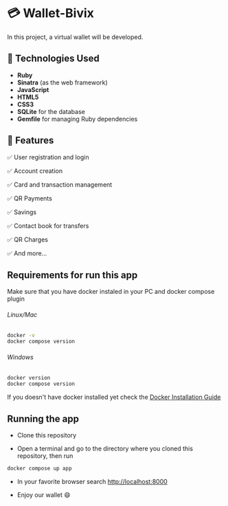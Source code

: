 # 💳 Wallet-Bivix

In this project, a virtual wallet will be developed.

## 🚀 Technologies Used

- **Ruby**
- **Sinatra** (as the web framework)
- **JavaScript**
- **HTML5**
- **CSS3**
- **SQLite** for the database
- **Gemfile** for managing Ruby dependencies

## 📌 Features

✅ User registration and login

✅ Account creation

✅ Card and transaction management

:white_check_mark: QR Payments

:white_check_mark: Savings

:white_check_mark: Contact book for transfers

:white_check_mark: QR Charges

:white_check_mark: And more...

## Requirements for run this app

Make sure that you have docker instaled in your PC and docker compose plugin

###### Linux/Mac
```bash
docker -v
docker compose version
```

###### Windows
```bash
docker version
docker compose version
```



If you doesn't have docker installed yet check the [Docker Installation Guide](https://docs.docker.com/engine/)

## Running the app

- Clone this repository

- Open a terminal and go to the directory where you cloned this repository, then run 
```bash
docker compose up app
```

- In your favorite browser search [http://localhost:8000](http://localhost:8000)

- Enjoy our wallet :smile:
